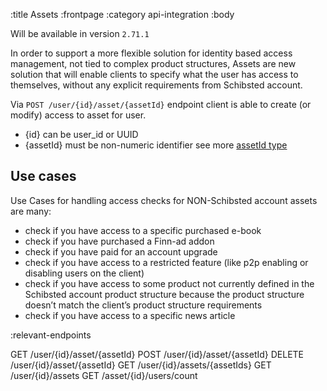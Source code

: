 :title Assets
:frontpage
:category api-integration
:body

Will be available in version `2.71.1`

In order to support a more flexible solution for identity based access management, not tied to complex product structures, Assets are new solution that will enable clients to specify what the user has access to themselves, without any explicit requirements from Schibsted account.

Via `POST /user/{id}/asset/{assetId}` endpoint client is able to create (or modify) access to asset for user. 

- {id} can be user_id or UUID
- {assetId} must be non-numeric identifier see more [assetId type](/types/asset-id/)


## Use cases

Use Cases for handling access checks for NON-Schibsted account assets are many:

- check if you have access to a specific purchased e-book
- check if you have purchased a Finn-ad addon
- check if you have paid for an account upgrade 
- check if you have access to a restricted feature (like p2p enabling or disabling users on the client)
- check if you have access to some product not currently defined in the Schibsted account product structure because the product structure doesn’t match the client’s product structure requirements
- check if you have access to a specific news article

:relevant-endpoints

GET /user/{id}/asset/{assetId}
POST /user/{id}/asset/{assetId}
DELETE /user/{id}/asset/{assetId}
GET /user/{id}/assets/{assetIds}
GET /user/{id}/assets
GET /asset/{id}/users/count
